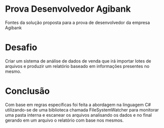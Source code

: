 # Prova Desenvolvedor Agibank
Fontes da solução proposta para a prova de desenvolvedor da empresa Agibank

# Desafio
Criar um sistema de análise de dados de venda que irá importar lotes de arquivos e produzir um relatório baseado em 
informações presentes no mesmo.

# Conclusão
Com base em regras específicas foi feita a abordagem na linguagem C# utilizando-se de uma biblioteca chamada 
FileSystemWatcher para monitorar uma pasta interna e escanear os arquivos analisando os dados e no final gerando em um arquivo o 
relatório com base nos mesmos.
